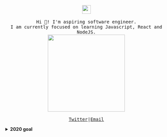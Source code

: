 <p align="center">
  <!-- <img src="https://media.giphy.com/media/WONuYQhmfdJ3fjX6kh/giphy.gif" width="27px"> -->
  <img src="https://media.giphy.com/media/gzROsII7swwrm/giphy.gif" width="27px">
  <br><br>
  <samp>
    Hi 👋! I'm aspiring software engineer.
    <br>I am currently focused on learning Javascript, React and NodeJS.<br>
    <img src="https://cdn.dribbble.com/users/85756/screenshots/2540208/ghosty.gif" width="240px" align="center">
    <br><br><a href="https://twitter.com/_love_yousomuch">Twitter</a>|<a href="mailto:loveyousomuch554@gmail.com">Email</a>
  </samp>
</p>

<details>
  <summary><b>2020 goal</b></summary>
  I want to improve my knowledge of web development and get my first internship. 🥡🥢
</details>
